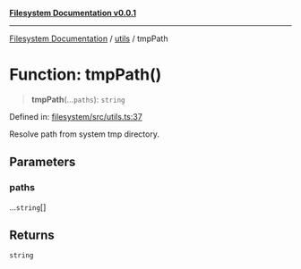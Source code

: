 [**Filesystem Documentation v0.0.1**](../../README.md)

***

[Filesystem Documentation](../../modules.md) / [utils](../README.md) / tmpPath

# Function: tmpPath()

> **tmpPath**(...`paths`): `string`

Defined in: [filesystem/src/utils.ts:37](https://github.com/stonemjs/filesystem/blob/f9b4644b0de1467784914ebdad54c26a1ab4bd47/src/utils.ts#L37)

Resolve path from system tmp directory.

## Parameters

### paths

...`string`[]

## Returns

`string`
